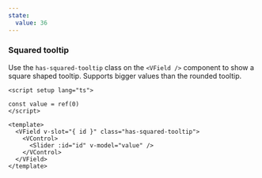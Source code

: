 ```yaml
---
state:
  value: 36
---
```


### Squared tooltip

Use the `has-squared-tooltip` class on the `<VField />` component to show a
square shaped tooltip. Supports bigger values than the rounded tooltip.

<!--code-->

```vue
<script setup lang="ts">

const value = ref(0)
</script>

<template>
  <VField v-slot="{ id }" class="has-squared-tooltip">
    <VControl>
      <Slider :id="id" v-model="value" />
    </VControl>
  </VField>
</template>
```

<!--/code-->

<!--example-->

<div class="columns mt-2">
  <div class="column is-6">
    <VField v-slot="{ id }" class="pt-5 px-4 has-squared-tooltip">
      <VControl>
        <Slider :id="id" v-model="frontmatter.state.value" />
      </VControl>
    </VField>
  </div>
</div>

<!--/example-->

